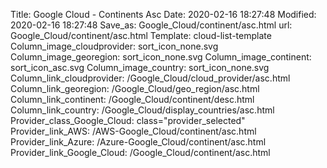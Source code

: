 Title: Google Cloud - Continents Asc
Date: 2020-02-16 18:27:48
Modified: 2020-02-16 18:27:48
Save_as: Google_Cloud/continent/asc.html
url: Google_Cloud/continent/asc.html
Template: cloud-list-template
Column_image_cloudprovider: sort_icon_none.svg
Column_image_georegion: sort_icon_none.svg
Column_image_continent: sort_icon_asc.svg
Column_image_country: sort_icon_none.svg
Column_link_cloudprovider: /Google_Cloud/cloud_provider/asc.html
Column_link_georegion: /Google_Cloud/geo_region/asc.html
Column_link_continent: /Google_Cloud/continent/desc.html
Column_link_country: /Google_Cloud/display_countries/asc.html
Provider_class_Google_Cloud: class="provider_selected"
Provider_link_AWS: /AWS-Google_Cloud/continent/asc.html
Provider_link_Azure: /Azure-Google_Cloud/continent/asc.html
Provider_link_Google_Cloud: /Google_Cloud/continent/asc.html